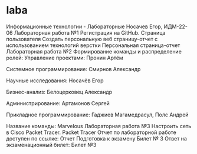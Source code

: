 # laba
Информационные технологии - Лабораторные
Носачев Егор, ИДМ-22-06
Лабораторная работа №1
Регистрация на GitHub.
Страница пользователя
Создать персональную веб страницу-отчет с использованием технологий верстки
Персональная страница-отчет
Лабораторная работа №2
Формирование команды и распределение ролей:
Управление проектами: Пронин Артём

Системное программирование: Смирнов Александр

Научные исследования: Носачёв Егор

Бизнес-анализ: Белоцерковец Александр

Администрирование: Артамонов Сергей

Прикладное программирование: Гаджиев Магамедрасул, Полс Андрей

Название команды: Marvelous
Лабораторная работа №3
Настроить сеть в Сisco Packet Tracer. Packet Tracer
Отчет по лабораторной работе доступен по ссылке: Отчет
Подготовка к экзамену
Билет № 3
Ответ на экзаменационный билет: Билет №3
